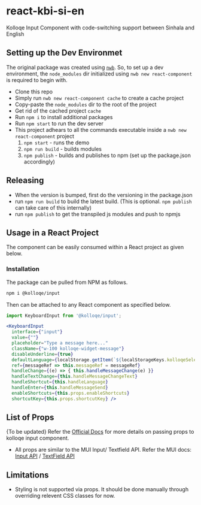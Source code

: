 # react-kbi-si-en

Kolloqe Input Component with code-switching support between Sinhala and English

## Setting up the Dev Environmet

The original package was created using [`nwb`](https://github.com/insin/nwb/blob/master/docs/guides/ReactComponents.md). So, to set up a dev environment, the `node_modules` dir initialized using `nwb new react-component` is required to begin with.

- Clone this repo
- Simply run `nwb new react-component cache` to create a cache project
- Copy-paste the `node_modules` dir to the root of the project
- Get rid of the cached project `cache`
- Run `npm i` to install additional packages
- Run `npm start` to run the dev server
- This project adhears to all the commands executable inside a `nwb new react-component` project
    1. `npm start` - runs the demo
    2. `npm run build` - builds modules
    3. `npm publish` - builds and publishes to npm (set up the package.json accordingly)

## Releasing

- When the version is bumped, first do the versioning in the package.json
- run `npm run build` to build the latest build. (This is optional. `npm publish` can take care of this internally)
- run `npm publish` to get the transpiled js modules and push to npmjs

## Usage in a React Project

The component can be easily consumed within a React project as given below.  

### Installation

The package can be pulled from NPM as follows.

```bash
npm i @kolloqe/input
```

Then can be attached to any React component as specified below.

```jsx
import KeyboardInput from '@kolloqe/input';

<KeyboardInput
  interface={"input"}
  value={""}
  placeholder="Type a message here..."
  className={"w-100 kolloqe-widget-message"}
  disableUnderline={true}
  defaultLanguage={localStorage.getItem(`${localStorageKeys.kolloqeSelectedLang}`) || this.props.defaultLang}
  ref={messageRef => this.messageRef = messageRef}
  handleChange={(e) => { this.handleMessageChange(e) }}
  handleTextChange={this.handleMessageChangeText}
  handleShortcut={this.handleLanguage}
  handleEnter={this.handleMessageSend}
  enableShortcuts={this.props.enableShortcuts}
  shortcutKey={this.props.shortcutKey} />
```

## List of Props

{To be updated}
Refer the [Official Docs](https://kolloqe.github.io) for more details on passing props to kolloqe input component.

- All props are similar to the MUI Input/ Textfield API. Refer the MUI docs: [Input API](https://mui.com/material-ui/api/input/) / [TextField API](https://mui.com/material-ui/api/text-field/)

## Limitations

- Styling is not supported via props. It should be done manually through overriding relevent CSS classes for now.
